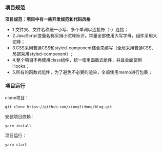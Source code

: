 ### 项目规范

**项目规范：项目中有一些开发规范和代码风格**

* 1.文件夹、文件名称统一小写、多个单词以连接符（-）连接；
* 2.JavaScript变量名称采用小驼峰标识，常量全部使用大写字母，组件采用大驼峰；
* 3.CSS采用普通CSS和styled-component结合来编写（全局采用普通CSS、局部采用styled-component）;
* 4.整个项目不再使用class组件，统一使用函数式组件，并且全面使用Hooks；
* 5.所有的函数式组件，为了避免不必要的渲染，全部使用memo进行包裹；



### 项目运行

clone项目：

```
git clone https://github.com/xionglidong/blog.git
```

安装项目依赖：

```
yarn install
```

项目运行：

```
yarn start
```



